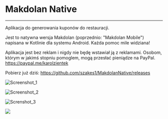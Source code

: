 # Makdolan Native

---

Aplikacja do generowania kuponów do restauracji. 

Jest to natywna wersja Makdolan (poprzednio: "Makdolan Mobile") napisana w Kotlinie dla systemu Android. Każda pomoc mile widziana! 

Aplikacja jest bez reklam i nigdy nie będę wstawiał ją z reklamami. Osobom, którym w jakimś stopniu pomoglem, mogą przesłać pieniądze na PayPal. https://paypal.me/karolzientek

Pobierz już dziś: https://github.com/szakes1/MakdolanNative/releases

![Screenshot_1](https://i.imgur.com/Qbo7azD.png)

![Screenshot_2](https://i.imgur.com/Z5loMsI.png )

![Screnshot_3]( https://i.imgur.com/hjYJoHP.png )

![](https://i.imgur.com/4nQDlSD.png )

